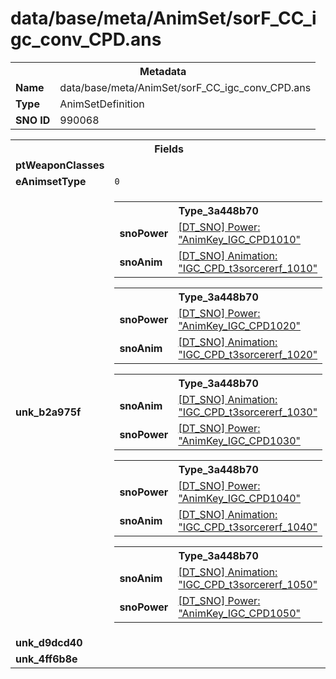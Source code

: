 <h1>data/base/meta/AnimSet/sorF_CC_igc_conv_CPD.ans</h1><table><tr><th colspan="100%">Metadata</th></tr><tr><td><b>Name</b></td><td>data/base/meta/AnimSet/sorF_CC_igc_conv_CPD.ans</td></tr><tr><td><b>Type</b></td><td>AnimSetDefinition</td></tr><tr><td><b>SNO ID</b></td><td>990068</td></tr></table>

<table><tr><th colspan="100%">Fields</th></tr><tr><td><b>ptWeaponClasses</b></td><td></td></tr><tr><td><b>eAnimsetType</b></td><td><code>0</code></td></tr><tr><td><b>unk_b2a975f</b></td><td><table><tr><th colspan="100%">Type_3a448b70</th></tr><tr><td><b>snoPower</b></td><td><a href="..\Power\AnimKey_IGC_CPD1010.pow">[DT_SNO] Power: "AnimKey_IGC_CPD1010"</a></td></tr><tr><td><b>snoAnim</b></td><td><a href="..\Anim\IGC_CPD_t3sorcererf_1010.ani">[DT_SNO] Animation: "IGC_CPD_t3sorcererf_1010"</a></td></tr></table>


<table><tr><th colspan="100%">Type_3a448b70</th></tr><tr><td><b>snoPower</b></td><td><a href="..\Power\AnimKey_IGC_CPD1020.pow">[DT_SNO] Power: "AnimKey_IGC_CPD1020"</a></td></tr><tr><td><b>snoAnim</b></td><td><a href="..\Anim\IGC_CPD_t3sorcererf_1020.ani">[DT_SNO] Animation: "IGC_CPD_t3sorcererf_1020"</a></td></tr></table>


<table><tr><th colspan="100%">Type_3a448b70</th></tr><tr><td><b>snoAnim</b></td><td><a href="..\Anim\IGC_CPD_t3sorcererf_1030.ani">[DT_SNO] Animation: "IGC_CPD_t3sorcererf_1030"</a></td></tr><tr><td><b>snoPower</b></td><td><a href="..\Power\AnimKey_IGC_CPD1030.pow">[DT_SNO] Power: "AnimKey_IGC_CPD1030"</a></td></tr></table>


<table><tr><th colspan="100%">Type_3a448b70</th></tr><tr><td><b>snoPower</b></td><td><a href="..\Power\AnimKey_IGC_CPD1040.pow">[DT_SNO] Power: "AnimKey_IGC_CPD1040"</a></td></tr><tr><td><b>snoAnim</b></td><td><a href="..\Anim\IGC_CPD_t3sorcererf_1040.ani">[DT_SNO] Animation: "IGC_CPD_t3sorcererf_1040"</a></td></tr></table>


<table><tr><th colspan="100%">Type_3a448b70</th></tr><tr><td><b>snoAnim</b></td><td><a href="..\Anim\IGC_CPD_t3sorcererf_1050.ani">[DT_SNO] Animation: "IGC_CPD_t3sorcererf_1050"</a></td></tr><tr><td><b>snoPower</b></td><td><a href="..\Power\AnimKey_IGC_CPD1050.pow">[DT_SNO] Power: "AnimKey_IGC_CPD1050"</a></td></tr></table>


</td></tr><tr><td><b>unk_d9dcd40</b></td><td></td></tr><tr><td><b>unk_4ff6b8e</b></td><td></td></tr></table>

